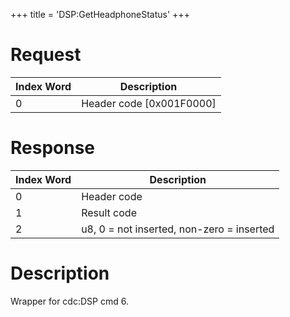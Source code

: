 +++
title = 'DSP:GetHeadphoneStatus'
+++

# Request

| Index Word | Description                |
|------------|----------------------------|
| 0          | Header code \[0x001F0000\] |

# Response

| Index Word | Description                               |
|------------|-------------------------------------------|
| 0          | Header code                               |
| 1          | Result code                               |
| 2          | u8, 0 = not inserted, non-zero = inserted |

# Description

Wrapper for cdc:DSP cmd 6.
